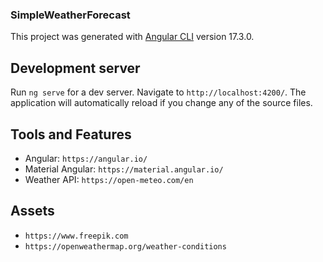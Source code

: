 ### SimpleWeatherForecast

This project was generated with [Angular CLI](https://github.com/angular/angular-cli) version 17.3.0.

## Development server

Run `ng serve` for a dev server. Navigate to `http://localhost:4200/`. The application will automatically reload if you change any of the source files.

## Tools and Features

- Angular: `https://angular.io/`
- Material Angular: `https://material.angular.io/`
- Weather API: `https://open-meteo.com/en`

## Assets

- `https://www.freepik.com`
- `https://openweathermap.org/weather-conditions`
